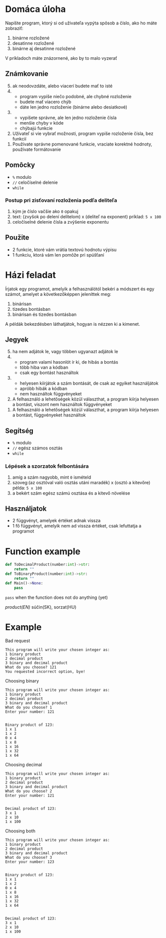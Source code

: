 # Domáca úloha
Napíšte program, ktorý si od uživateľa vypýta spôsob a číslo, ako ho máte zobraziť:
1. binárne rozložené
1. desatinne rozložené
1. binárne aj desatinne rozložené

V príkladoch máte znázornené, ako by to malo vyzerať

## Známkovanie
<ol reversed>
  <li>ak neodovzdáte, alebo viacerí budete mať to isté</li>
  <li>
    <ul>
    <li>program vypíše niečo podobné, ale chybné rozloženie
    <li>budete mať viacero chýb</li>
    <li>dáte len jedno rozloženie (binárne alebo desiatkové)</li>
    </li>
    </ul>
  </li>
  <li>
  <ul>
    <li>vypíšete správne, ale len jedno rozloženie čísla
    <li>menšie chyby v kóde</li>
    <li>chýbajú funkcie</li>
    </li>
    </ul>
  <li> Užívateľ si vie vybrať možnosti, program vypíše rozloženie čísla, bez funkcií
  </li>
  <li> Používate správne pomenované funkcie, vraciate korektné hodnoty, používate formátovanie
  </li>
</ol>

## Pomôcky
- `%` modulo
- `//` celočíselné delenie
- `while`

### Postup pri zisťovaní rozloženia podľa deliteľa
1. kým je číslo vačšie ako `0` opakuj
1. text: (zvyšok po delení delitelom) x (deliteľ na exponent) príklad: `5 x 100`
1. celočíselné delenie čísla a zvýšenie exponentu

## Použite
- 2 funkcie, ktoré vám vrátia textovú hodnotu výpisu
- 1 funkciu, ktorá vám len pomôže pri spúšťaní

# Házi feladat
Írjatok egy programot, amelyik a felhasználótól bekéri a módszert és egy számot, amelyet a következőképpen jeleníttek meg:
1. binárisan
1. tizedes bontásban
1. binárisan és tizedes bontásban

A példák bekezdésben láthatjátok, hogyan is nézzen ki a kimenet.
## Jegyek
<ol reversed>
  <li>ha nem adjátok le, vagy többen ugyanazt adjátok le</li>
  <li>
    <ul>
    <li>program valami hasonlót ír ki, de hibás a bontás
    <li>több hiba van a kódban</li>
    <li>csak egy bontást használtok</li>
    </li>
    </ul>
  </li>
  <li>
  <ul>
    <li>helyesen kiírjátok a szám bontását, de csak az egyiket használjátok
    <li>apróbb hibák a kódban</li>
    <li>nem használtok függvényeket</li>
    </li>
    </ul>
  <li>A felhasználó a lehetőségek közül választhat, a program kiírja helyesen a bontást, viszont nem használtok függvényeket
  </li>
  <li> A felhasználó a lehetőségek közül választhat, a program kiírja helyesen a bontást, függvényeket használtok
  </li>
</ol>

## Segítség
- `%` modulo
- `//` egész számos osztás
- `while`

### Lépések a szorzatok felbontására
1. amíg a szám nagyobb, mint `0` ismételd
1. szoveg:(az osztóval való osztás utáni maradék) x (osztó a kitevőre) példa: `5 x 100`
1. a bekért szám egész számú osztása és a kitevő növelése

## Használjatok
- 2 függvényt, amelyek értéket adnak vissza
- 1 fő függvényt, amelyik nem ad vissza értéket, csak lefuttatja a programot

# Function example
```py
def ToDecimalProduct(number:int)->str:
    return ""
def ToBinaryProduct(number:int)->str:
    return ""
def Main()->None:
    pass
```
`pass` when the function does not do anything (yet)

_product(EN)_ súčin(SK), sorzat(HU)

# Example
Bad request
```
This program will write your chosen integer as:
1 binary product
2 decimal product
3 binary and decimal product
What do you choose? 121
You requested incorrect option, bye!
```
Choosing binary
```
This program will write your chosen integer as:
1 binary product
2 decimal product
3 binary and decimal product
What do you choose? 1
Enter your number: 121


Binary product of 123:
1 x 1
1 x 2
0 x 4
1 x 8
1 x 16
1 x 32
1 x 64
```
Choosing decimal
```
This program will write your chosen integer as:
1 binary product
2 decimal product
3 binary and decimal product
What do you choose? 2
Enter your number: 121


Decimal product of 123:
3 x 1
2 x 10
1 x 100
```
Choosing both
```
This program will write your chosen integer as:
1 binary product
2 decimal product
3 binary and decimal product
What do you choose? 3
Enter your number: 123


Binary product of 123:
1 x 1
1 x 2
0 x 4
1 x 8
1 x 16
1 x 32
1 x 64


Decimal product of 123:
3 x 1
2 x 10
1 x 100
```
